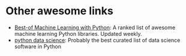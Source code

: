 # Other awesome links

- [Best-of Machine Learning with Python](https://github.com/ml-tooling/best-of-ml-python): A ranked list of awesome machine learning Python libraries. Updated weekly.
- [python data science](https://github.com/krzjoa/awesome-python-data-science): Probably the best curated list of data science software in Python
